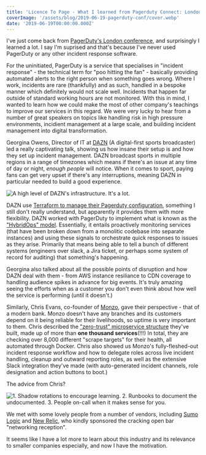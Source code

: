 ```yaml
---
title: 'Licence To Page - What I learned from Pagerduty Connect: London'
coverImage: '/assets/blog/2019-06-19-pagerduty-conf/cover.webp'
date: '2019-06-19T00:00:00.000Z'
---
```


I've just come back from [PagerDuty's London conference](https://meet.pagerduty.com/connect-london), and surprisingly I learned a lot. I say I'm suprised and that's because I've never used PagerDuty or any other incident response software.

For the uninitiated, PagerDuty is a service that specialises in "incident response" - the technical term for "poo hitting the fan" - basically providing automated alerts to the right person when something goes wrong. Where I work, incidents are rare (thankfully) and as such, handled in a bespoke manner which definitely would not scale well. Incidents that happen far outside of standard working hours are not monitored. With this in mind, I wanted to learn how we could make the most of other company's teachings to improve our services in this regard. We were very lucky to hear from a number of great speakers on topics like handling risk in high pressure environments, incidient management at a large scale, and building incident management into digital transformation.

Georgina Owens, Director of IT at [DAZN](https://dazngroup.com/) (A digital-first sports broadcaster) led a really captivating talk, showing us how insane their setup is and how they set up incident management. DAZN broadcast sports in multiple regions in a range of timezones which means if there's an issue at any time of day or night, _enough people_ will notice. When it comes to sport, paying fans can get very upset if there's any interruptions, meaning DAZN in particular needed to build a good experience.

![A high level of DAZN's infrastructure. It's a lot.](/assets/blog/2019-06-19-pagerduty-conf/dazn-architecture.webp)

DAZN use [Terraform to manage their Pagerduty configuration](https://www.pagerduty.com/resources/webinar/scale-infrastructure-using-terraform-2/), something I still don't really understand, but apparently it provides them with more flexibility. DAZN worked with PagerDuty to implement what is known as the ["HybridOps" model](https://www.pagerduty.com/blog/what-is-hybridops/). Essentially, it entails proactively monitoring services (that have been broken down from a monolitic codebase into separate instances) and using these signals to orchestrate quick responses to issues as they arise. Primarily that means being able to tell a bunch of different systems (engineers over slack, a Jira ticket, or perhaps some system of record for auditing) that something's happening.

Georgina also talked about all the possible points of disruption and how DAZN deal with them - from AWS instance resiliance to CDN coverage to handling audience spikes in advance for big events. It's truly amazing seeing the efforts when as a customer you don't even think about how well the service is performing (until it doesn't.)

Similarly, Chris Evans, co-founder of [Monzo](https://monzo.com/about/), gave their perspective - that of a modern bank. Monzo doesn't have any branches and its customers depend on it being reliable for their livelihoods, so uptime is very important to them. Chris described the ["zero-trust" microservice structure](https://monzo.com/blog/we-built-network-isolation-for-1-500-services) they've built, made up of more than **one thousand services**(!!!) In total, they are checking over 8,000 different "scrape targets" for their health, all automated through Docker. Chris also showed us Monzo's fully-fleshed-out incident response workflow and how to delegate roles across live incident handling, cleanup and outward reporting roles, as well as the extensive Slack integration they've made (with auto-generated incident channels, role designation and action buttons to boot.)

The advice from Chris?

![1. Shadow rotations to encourage learning. 2. Runbooks to document the undocumented. 3. People on-call when it makes sense for you.](/assets/blog/2019-06-19-pagerduty-conf/monzo-conclusion.webp)

We met with some lovely people from a number of vendors, including [Sumo Logic](https://www.sumologic.com/) and [New Relic](https://newrelic.com/), who kindly sponsored the cracking open bar "networking reception".

It seems like I have a lot more to learn about this industry and its relevance to smaller companies especially, and now I have the motivation.
